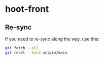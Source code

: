 # hoot-front

## Re-sync

If you need to re-sync along the way, use this:

```bash
git fetch --all
git reset --hard origin/main
```